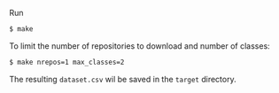 Run

```bash
$ make
```

To limit the number of repositories to download and number of classes:

```bash
$ make nrepos=1 max_classes=2
```

The resulting `dataset.csv` wil be saved in the `target` directory.
